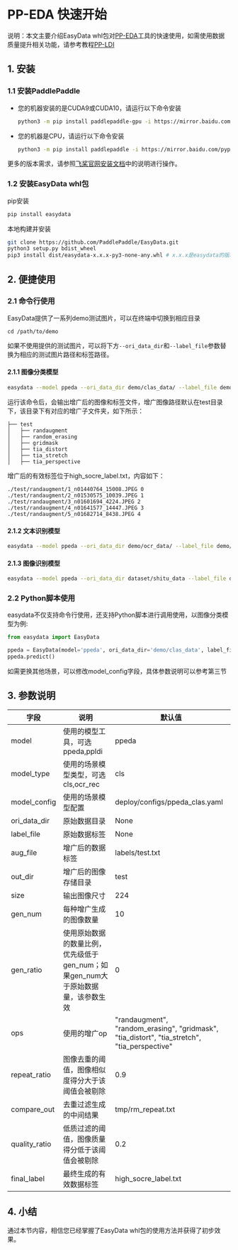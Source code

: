 # PP-EDA 快速开始

说明：本文主要介绍EasyData whl包对[PP-EDA](./EasyDataAug.md)工具的快速使用，如需使用数据质量提升相关功能，请参考教程[PP-LDI](../LDI/quick_start.md)

<a name="1"></a>
## 1. 安装

<a name="11"></a>
### 1.1 安装PaddlePaddle

- 您的机器安装的是CUDA9或CUDA10，请运行以下命令安装

  ```bash
  python3 -m pip install paddlepaddle-gpu -i https://mirror.baidu.com/pypi/simple
  ```

- 您的机器是CPU，请运行以下命令安装

  ```bash
  python3 -m pip install paddlepaddle -i https://mirror.baidu.com/pypi/simple
  ```

更多的版本需求，请参照[飞桨官网安装文档](https://www.paddlepaddle.org.cn/install/quick)中的说明进行操作。

<a name="12"></a>
### 1.2 安装EasyData whl包

pip安装

```bash
pip install easydata
```

本地构建并安装

```bash
git clone https://github.com/PaddlePaddle/EasyData.git
python3 setup.py bdist_wheel
pip3 install dist/easydata-x.x.x-py3-none-any.whl # x.x.x是easydata的版本号
```

<a name="2"></a>
## 2. 便捷使用
<a name="21"></a>
### 2.1 命令行使用

EasyData提供了一系列demo测试图片，可以在终端中切换到相应目录

```
cd /path/to/demo
```

如果不使用提供的测试图片，可以将下方`--ori_data_dir`和`--label_file`参数替换为相应的测试图片路径和标签路径。

<a name="211"></a>
#### 2.1.1 图像分类模型

```bash
easydata --model ppeda --ori_data_dir demo/clas_data/ --label_file demo/clas_data/train_list.txt --model_config deploy/configs/ppeda_clas.yaml 
```
运行该命令后，会输出增广后的图像和标签文件，增广图像路径默认在test目录下，该目录下有对应的增广子文件夹，如下所示：

```
├── test                                
│   ├── randaugment    
│   ├── random_erasing    
│   ├── gridmask    
│   ├── tia_distort    
│   ├── tia_stretch    
│   ├── tia_perspective    
```

增广后的有效标签位于high_socre_label.txt，内容如下：
```
./test/randaugment/1_n01440764_15008.JPEG 0
./test/randaugment/2_n01530575_10039.JPEG 1
./test/randaugment/3_n01601694_4224.JPEG 2
./test/randaugment/4_n01641577_14447.JPEG 3
./test/randaugment/5_n01682714_8438.JPEG 4
```
   

<a name="212"></a>
#### 2.1.2 文本识别模型

```bash
easydata --model ppeda --ori_data_dir demo/ocr_data/ --label_file demo/ocr_data/train_list.txt --model_config deploy/configs/ppeda_ocr.yaml --model_type ocr_rec

```

<a name="213"></a>
#### 2.1.3 图像识别模型

```bash
easydata --model ppeda --ori_data_dir dataset/shitu_data --label_file dataset/shitu_data/train_reg_all_data_small.txt --model_config deploy/configs/ppeda_shitu.yaml
```

<a name="22"></a>
### 2.2 Python脚本使用
easydata不仅支持命令行使用，还支持Python脚本进行调用使用，以图像分类模型为例:

```python
from easydata import EasyData

ppeda = EasyData(model='ppeda', ori_data_dir='demo/clas_data', label_file='demo/clas_data/train_list.txt', model_config='deploy/configs/ppeda_clas.yaml')
ppeda.predict()
```
如需更换其他场景，可以修改model_config字段，具体参数说明可以参考第三节

<a name="3"></a>

## 3. 参数说明
| 字段 | 说明 | 默认值 |
|---|---|---|
| model | 使用的模型工具，可选ppeda,ppldi | ppeda |
| model_type | 使用的场景模型类型，可选cls,ocr_rec | cls |
| model_config | 使用的场景模型配置 | deploy/configs/ppeda_clas.yaml |
| ori_data_dir | 原始数据目录 | None |
| label_file | 原始数据标签 | None |
| aug_file | 增广后的数据标签 | labels/test.txt |
| out_dir | 增广后的图像存储目录 | test |
| size | 输出图像尺寸 | 224 |
| gen_num | 每种增广生成的图像数量 | 10 |
| gen_ratio | 使用原始数据的数量比例，优先级低于gen_num；如果gen_num大于原始数据量，该参数生效 | 0 |
| ops | 使用的增广op | "randaugment", "random_erasing", "gridmask", "tia_distort", "tia_stretch", "tia_perspective" |
| repeat_ratio | 图像去重的阈值，图像相似度得分大于该阈值会被剔除 | 0.9 |
| compare_out | 去重过滤生成的中间结果 | tmp/rm_repeat.txt |
| quality_ratio | 低质过滤的阈值，图像质量得分低于该阈值会被剔除 | 0.2 |
| final_label | 最终生成的有效数据标签 | high_socre_label.txt |


<a name="4"></a>

## 4. 小结

通过本节内容，相信您已经掌握了EasyData whl包的使用方法并获得了初步效果。
